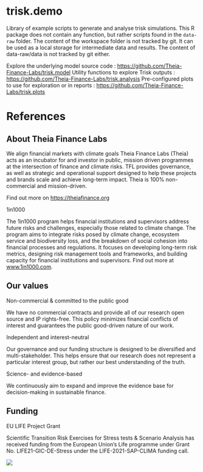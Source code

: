# trisk.demo
Library of example scripts to generate and analyse trisk simulations. This R package does not contain any function, but rather scripts found in the `data-raw` folder.
The content of the workspace folder is not tracked by git. It can be used as a local storage for intermediate data and results. The content of data-raw/data is not tracked by git either.

Explore the underlying model source code : https://github.com/Theia-Finance-Labs/trisk.model
Utility functions to explore Trisk outputs : https://github.com/Theia-Finance-Labs/trisk.analysis
Pre-configured plots to use for exploration or in reports : https://github.com/Theia-Finance-Labs/trisk.plots



# References

## About Theia Finance Labs
We align financial markets with climate goals
Theia Finance Labs (Theia) acts as an incubator for and investor in public, mission driven         programmes at the intersection of finance and climate risks. TFL provides governance, as well      as strategic and operational support designed to help these projects and brands scale and          achieve long-term impact. Theia is 100% non-commercial and mission-driven.

Find out more on https://theiafinance.org

1in1000

The 1in1000 program helps financial institutions and supervisors address future risks and challenges, especially those related to climate change. The program aims to integrate risks posed by climate change, ecosystem service and biodiversity loss, and the breakdown of social cohesion into financial processes and regulations. It focuses on developing long-term risk metrics, designing risk management tools and frameworks, and building capacity for financial institutions and supervisors. Find out more at www.1in1000.com.

## Our values

Non-commercial & committed to the public good

We have no commercial contracts and provide all of our research open source and IP rights-free. This policy minimizes financial conflicts of interest and guarantees the public good-driven nature of our work.

Independent and interest-neutral

Our governance and our funding structure is designed to be diversified and multi-stakeholder. This helps ensure that our research does not represent a particular interest group, but rather our best understanding of the truth.

Science- and evidence-based

We continuously aim to expand and improve the evidence base for decision-making in sustainable finance.

## Funding

EU LIFE Project Grant

Scientific Transition Risk Exercises for Stress tests & Scenario Analysis has received funding from the European Union’s Life programme under Grant No. LIFE21-GIC-DE-Stress under the LIFE-2021-SAP-CLIMA funding call.

![](images/LifeLogo2.jpg)
